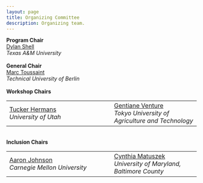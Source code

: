 ```yaml
---
layout: page
title: Organizing Committee
description: Organizing team.
---
```

<div>
    <div class="row text-center">
            <b>Program Chair</b><br>
            <a href="http://robotics.cs.tamu.edu/dshell">Dylan Shell</a><br>
            <i>Texas A&amp;M University</i><br>
            <br>
	    <b>General Chair</b><br>
            <a href="https://www.user.tu-berlin.de/mtoussai/">Marc Toussaint</a><br>
            <i>Technical University of Berlin</i><br>
            <br>
	    <b>Workshop Chairs</b><br>
            <table style="margin-left:auto;margin-right:auto;"><tr>
            <td style="width:45%;">
            <a href="http://www.cs.utah.edu/~thermans/">Tucker Hermans</a><br>
            <i>University of Utah</i><br>
            </td>
            <td style="width:10%;"></td>
            <td style="width:45%;">
            <a href="http://web.tuat.ac.jp/~venture/">Gentiane Venture</a><br>
            <i>Tokyo University of Agriculture and Technology</i><br>
            </td>
            </tr>
            </table>
	    <!--<b>Publication Chair</b><br>
            <a href="http://www.cs.utah.edu/~thermans/">Tucker Hermans</a><br>
            <i>University of Utah</i><br>
            <br>-->
            <br>
	    <b>Inclusion Chairs</b><br>
            <table style="margin-left:auto;margin-right:auto;"><tr>
            <td style="width:45%;">
            <a href="https://www.andrew.cmu.edu/user/amj1/">Aaron Johnson</a><br>
            <i>Carnegie Mellon University</i><br>
            </td>
            <td style="width:10%;"></td>
            <td style="width:45%;">
            <a href="https://www.csee.umbc.edu/people/faculty/cynthia-matuszek/">Cynthia Matuszek</a><br>
            <i>University of Maryland, Baltimore County</i><br></td>
            </tr>
            </table>
</div>








